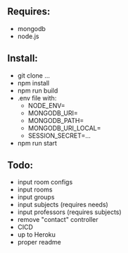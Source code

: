 ## Requires:
- mongodb
- node.js

## Install:
- git clone ...
- npm install
- npm run build
- .env file with:
  -  NODE_ENV=
  -  MONGODB_URI=
  -  MONGODB_PATH=
  -  MONGODB_URI_LOCAL=
  -  SESSION_SECRET=...
- npm run start

## Todo:
- input room configs
- input rooms
- input groups
- input subjects (requires needs)
- input professors (requires subjects)
- remove "contact" controller
- CICD
- up to Heroku
- proper readme